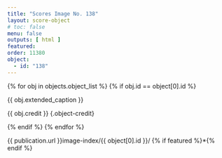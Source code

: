 ```yaml
---
title: "Scores Image No. 138"
layout: score-object
# toc: false
menu: false
outputs: [ html ]
featured: 
order: 11380
object:
  - id: "138"
---
```


{% for obj in objects.object_list %}
{% if obj.id == object[0].id %}

{{ obj.extended_caption }}

{{ obj.credit }} {.object-credit}

{% endif %}
{% endfor %}

<div class="object-credit object-url is-print-only">

{{ publication.url }}image-index/{{ object[0].id }}/ {% if featured %}*{% endif %}

</div>

